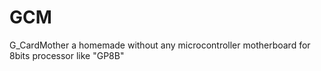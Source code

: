 # GCM
G_CardMother a homemade without any microcontroller motherboard for 8bits processor like "GP8B"

